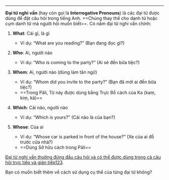 

---
**Đại từ nghi vấn** (hay còn gọi là **Interrogative Pronouns**) là các đại từ được dùng để đặt câu hỏi trong tiếng Anh. ==Chúng thay thế cho danh từ hoặc cụm danh từ mà người hỏi muốn biết==. Có năm đại từ nghi vấn chính:

1. **What**: Cái gì, là gì
    
    - Ví dụ: “What are you reading?” (Bạn đang đọc gì?)
2. **Who**: Ai, người nào
    
    - Ví dụ: “Who is coming to the party?” (Ai sẽ đến bữa tiệc?)
3. **Whom**: Ai, người nào (dùng làm tân ngữ)
    
    - Ví dụ: “Whom did you invite to the party?” (Bạn đã mời ai đến bữa tiệc?)
    - ==Trong Pāli, Từ này được dùng bằng Trực Bổ cách của Ka (kaṃ, kiṃ, kā)==
1. **Which**: Cái nào, người nào
    
    - Ví dụ: “Which is yours?” (Cái nào là của bạn?)
5. **Whose**: Của ai
    
    - Ví dụ: “Whose car is parked in front of the house?” (Xe của ai đỗ trước cửa nhà?)
    - ==Dùng Sở hữu cách trong Pāli==

[Đại từ nghi vấn thường đứng đầu câu hỏi và có thể được dùng trong cả câu hỏi trực tiếp và gián tiếp](https://grammar.dolenglish.vn/ly-thuyet/dai-tu/dai-tu-nghi-van)[1](https://grammar.dolenglish.vn/ly-thuyet/dai-tu/dai-tu-nghi-van)[2](https://langmaster.edu.vn/dai-tu-nghi-van-interrogative-pronouns-cach-dung-va-bai-tap-co-dap-an)[3](https://bing.com/search?q=interrogative+pronoun+l%C3%A0+g%C3%AC).

Bạn có muốn biết thêm về cách sử dụng cụ thể của từng đại từ không?


